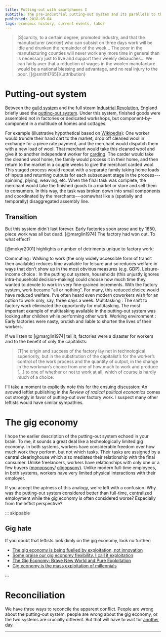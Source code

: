 ```yaml
---
title: Putting-out with smartphones I
subtitle: The pre-Industrial putting-out system and its parallels to the modern gig economy
published: 2018-05-04
tags: economic history, current events, labor
---
```


<blockquote class="epigraph">
[S]carcity, to a certain degree, promoted industry, and that the manufacturer (worker) who can subsist on three days work will be idle and drunken the remainder of the week... The poor in the manufacturing counties will never work any more time in general than is necessary just to live and support their weekly debauches... We can fairly aver that a reduction of wages in the woolen manufacture would be a national blessing and advantage, and no real injury to the poor. [[@smith1765]]{.attribution}
</blockquote>


# Putting-out system

Between the [guild system](https://en.wikipedia.org/wiki/Guild#Fall_of_the_guilds) and the full steam [Industrial Revolution](https://en.wikipedia.org/wiki/Industrial_Revolution), England briefly used the [putting-out system](https://en.wikipedia.org/wiki/Putting-out_system). Under this system, finished goods were assembled not in factories or dedicated workshops, but component-by-component in a multitude of homes and cottages.

For example (illustrative hypothetical based on [Wikipedia](https://en.wikipedia.org/wiki/Textile_manufacturing_by_pre-industrial_methods)):
One worker would trundle their hand cart to the market, drop off cleaned wool in exchange for a piece rate payment, and the merchant would dispatch them with a new load of wool. That merchant would take this cleaned wool and give it to another independent worker for [carding](https://en.wikipedia.org/wiki/Carding). The carder would take the cleaned wool home, the family would process it in their home, and then return to the market in a couple weeks to give the merchant carded wool. This staged process would repeat with a separate family taking home loads of inputs and returning outputs for each subsequent stage in the process---spinning, plying, weaving, etc. When the final task was complete, the merchant would take the finished goods to a market or store and sell them to consumers. In this way, the task was broken down into small components and coordinated by the merchants---somewhat like a (spatially and temporally) disaggregated assembly line.

<!--more-->

## Transition

But this system didn't last forever. Early factories soon arose and by 1850, piece work was all but dead. [@marglin1974] The factory had won out. To what effect?

[@mokyr2001] highlights a number of detriments unique to factory work:

Commuting
:   Walking to work (the only widely accessible form of transit then available) reduces time available for leisure and so reduces welfare in ways that don't show up in the most obvious measures (e.g. GDP).
Leisure-income choice
:   In the putting out system, households (this unjustly ignores intra-household decision-making) could choose how much time they wanted to devote to work in very fine-grained increments. With the factory system, work became "all or nothing". For many, this reduced choice would have reduced welfare. I've often heard even modern coworkers wish for an option to work only, say, three days a week.
Multitasking
:   The shift to factory work eliminated the opportunity for multitasking. The most important example of multitasking available in the putting-out system was looking after children while performing other work.
Working environment
:   Early factories were nasty, brutish and liable to shorten the lives of their workers.


If we listen to [@marglin1974] tell it, factories were a disaster for workers and to the benefit of only the capitalists:

<blockquote>
[T]he origin and success of the factory lay not in technological superiority, but in the substitution of the capitalist’s for the worker’s control of the work process and the quantity of output, in the change in the workman’s choice from one of how much to work and produce [...] to one of whether or not to work at all, which of course is hardly much of a choice.
</blockquote>

I'll take a moment to explicitly note this for the ensuing discussion: An avowed leftist publishing in the <i>Review of radical political economics</i> comes out strongly in favor of putting-out over factory work. I suspect many other leftists would have similar sympathies.

# The gig economy

I hope the earlier description of the putting-out system echoed in your brain. To me, it sounds a great deal like a technologically limited gig economy. In both systems, workers have considerable freedom over how much work they perform, but not which tasks. Their tasks are assigned by a central clearinghouse which also mediates their relationship with the final consumer. Unlike freelancers, workers have relationships with only one or a few buyers ([monopsony](https://en.wikipedia.org/wiki/Monopsony)/ [oligopsony](https://en.wikipedia.org/wiki/Oligopsony)). Unlike modern full-time employees, in both systems, workers have very limited physical interactions with their employer.

If you accept the aptness of this analogy, we're left with a confusion. Why was the putting-out system considered better than full-time, centralized employment while the gig economy is often considered worse? Especially from the leftist perspective?

::: skippable

## Gig hate

If you doubt that leftists look dimly on the gig economy, look no further:

- [The gig economy is being fuelled by exploitation, not innovation](http://www.wired.co.uk/article/gig-economy-dpd-courier-taylor-review)
- [Some praise our gig economy flexibility. I call it exploitation](https://www.theguardian.com/commentisfree/2018/apr/26/gig-economy-flexibility-exploitation-record-employment-low-wages-zero-hours)
- [The Gig Economy: Brave New World and Pure Exploitation](http://observer.com/2016/09/the-gig-economy-brave-new-world-and-pure-exploitation)
- [Gig economy is the mass exploitation of millennials](https://www.irishtimes.com/opinion/gig-economy-is-the-mass-exploitation-of-millennials-1.3379569)

:::

# Reconciliation

We have three ways to reconcile the apparent conflict. People are wrong about the putting-out system, people are wrong about the gig economy, or the two systems are crucially different. But that will have to wait for [another day](/posts/putting-out-gig-economy-i/).

<hr class="references">

